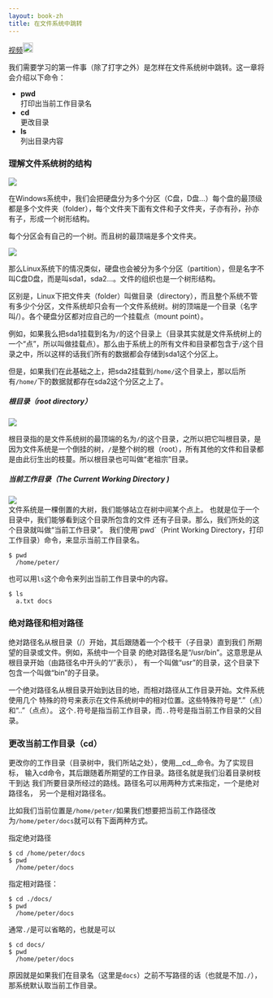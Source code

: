 ```yaml
---
layout: book-zh
title: 在文件系统中跳转
---
```

<a href="http://v.youku.com/v_show/id_XMzY3MjEwOTk2.html">视频<img width="20" height="20" src="http://happypeter.github.com/LGCB-assets/misc/youku.png" /></a>

我们需要学习的第一件事（除了打字之外）是怎样在文件系统树中跳转。这一章将会介绍以下命令：

- __pwd__   
  打印出当前工作目录名
- __cd__     
  更改目录
- __ls__     
  列出目录内容

### 理解文件系统树的结构

<div class="slide">
  <img src="/LGCB-assets/bash/nav_1.png" />
</div>

在Windows系统中，我们会把硬盘分为多个分区（C盘，D盘...）每个盘的最顶级都是多个文件夹（folder），每个文件夹下面有文件和子文件夹，子亦有孙，孙亦有子，形成一个树形结构。

每个分区会有自己的一个树。而且树的最顶端是多个文件夹。

<div class="slide">
  <img src="/LGCB-assets/bash/nav_2.png" />
</div>

那么Linux系统下的情况类似，硬盘也会被分为多个分区（partition），但是名字不叫C盘D盘，而是叫sda1，sda2...。文件的组织也是一个树形结构。


区别是，Linux下把文件夹（folder）叫做目录（directory），而且整个系统不管有多少个分区，文件系统却只会有一个文件系统树。树的顶端是一个目录（名字叫/）。各个硬盘分区都对应自己的一个挂载点（mount point）。

例如，如果我么把sda1挂载到名为`/`的这个目录上（目录其实就是文件系统树上的一个“点”，所以叫做挂载点）。那么由于系统上的所有文件和目录都包含于`/`这个目录之中，所以这样的话我们所有的数据都会存储到sda1这个分区上。

但是，如果我们在此基础之上，把sda2挂载到`/home/`这个目录上，那以后所有`/home/`下的数据就都存在sda2这个分区之上了。
 
##### 根目录（root directory）

<div class="slide">
  <img src="/LGCB-assets/bash/nav_3.png" />
</div>

根目录指的是文件系统树的最顶端的名为`/`的这个目录，之所以把它叫根目录，是因为文件系统是一个倒挂的树，`/`是整个树的根（root），所有其他的文件和目录都是由此衍生出的枝蔓。所以根目录也可叫做“老祖宗”目录。

##### 当前工作目录（The Current Working Directory )
<div class="slide">
  <img src="/LGCB-assets/bash/nav_4.png" />
</div>
文件系统是一棵倒置的大树，我们能够站立在树中间某个点上。
也就是位于一个目录中，我们能够看到这个目录所包含的文件
还有子目录。那么，我们所处的这个目录就叫做“当前工作目录”。
我们使用`pwd`（Print Working Directory，打印工作目录）命令，来显示当前工作目录名。

    $ pwd
      /home/peter/

也可以用`ls`这个命令来列出当前工作目录中的内容。

    $ ls
      a.txt docs

### 绝对路径和相对路径

绝对路径名从根目录（/）开始，其后跟随着一个个枝干（子目录）直到我们
所期望的目录或文件。例如，系统中一个目录
的绝对路径名是“/usr/bin”。这意思是从根目录开始（由路径名中开头的“/”表示），
有一个叫做“usr”的目录，这个目录下包含一个叫做“bin”的子目录。


一个绝对路径名从根目录开始到达目的地，而相对路径从工作目录开始。文件系统使用几个
特殊的符号来表示在文件系统树中的相对位置。这些特殊符号是“.”（点）和“..”（点点）。
这个`.`符号是指当前工作目录，而`..`符号是指当前工作目录的父目录。

### 更改当前工作目录（cd）

更改你的工作目录（目录树中，我们所站之处），使用__cd__命令。为了实现目标，
输入cd命令，其后跟随着所期望的工作目录。路径名就是我们沿着目录树枝干到达
我们所要目录所经过的路线。路径名可以用两种方式来指定，一个是绝对路径名，
另一个是相对路径名。

比如我们当前位置是`/home/peter/`如果我们想要把当前工作路径改为`/home/peter/docs`就可以有下面两种方式。

指定绝对路径

    $ cd /home/peter/docs
    $ pwd
      /home/peter/docs

指定相对路径：

    $ cd ./docs/
    $ pwd
      /home/peter/docs 
  
通常`./`是可以省略的，也就是可以

    $ cd docs/
    $ pwd
      /home/peter/docs 

原因就是如果我们在目录名（这里是`docs`）之前不写路径的话（也就是不加`./`），那系统默认取当前工作目录。

